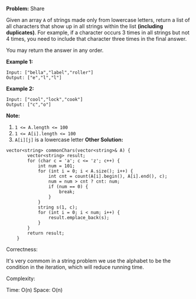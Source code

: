 **Problem:**
Share

Given an array `A` of strings made only from lowercase letters, return a list of all characters that show up in all strings within the list **(including duplicates)**. For example, if a character occurs 3 times in all strings but not 4 times, you need to include that character three times in the final answer.

You may return the answer in any order.

 

**Example 1:**

```
Input: ["bella","label","roller"]
Output: ["e","l","l"]
```

**Example 2:**

```
Input: ["cool","lock","cook"]
Output: ["c","o"]
```

 

**Note:**

1. `1 <= A.length <= 100`
2. `1 <= A[i].length <= 100`
3. `A[i][j]` is a lowercase letter
**Other Solution:**
```
vector<string> commonChars(vector<string>& A) {
        vector<string> result;
        for (char c = 'a'; c <= 'z'; c++) {
            int num = 101;
            for (int i = 0; i < A.size(); i++) {
                int cnt = count(A[i].begin(), A[i].end(), c);
                num = num > cnt ? cnt: num;
                if (num == 0) {
                    break;
                }
            }
            string s(1, c);
            for (int i = 0; i < num; i++) {
                result.emplace_back(s);
            }
        }
        return result;
    }
```
Correctness:

It's very commom in a string problem we use the alphabet to be the condition in the iteration, which will reduce running time.

Complexity:

Time: O(n)
Space: O(n)